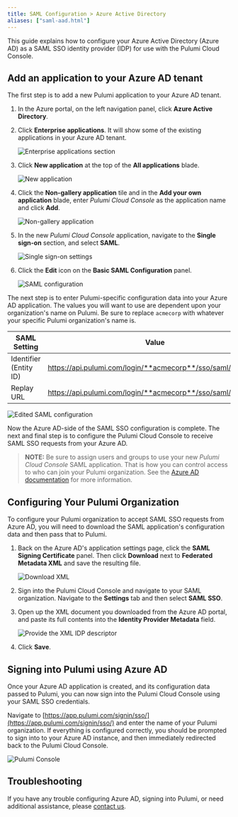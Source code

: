```yaml
---
title: SAML Configuration > Azure Active Directory
aliases: ["saml-aad.html"]
---
```


This guide explains how to configure your Azure Active Directory (Azure AD) as a SAML SSO identity provider
(IDP) for use with the Pulumi Cloud Console.

## Add an application to your Azure AD tenant

The first step is to add a new Pulumi application to your Azure AD tenant.

1. In the Azure portal, on the left navigation panel, click **Azure Active Directory**.

1. Click **Enterprise applications**. It will show some of the existing applications in your Azure
  AD tenant.

    ![Enterprise applications section](/images/docs/reference/service/saml-aad/enterprise-applications.png)

1. Click **New application** at the top of the **All applications** blade.

    ![New application](/images/docs/reference/service/saml-aad/new-application.png)

1. Click the **Non-gallery application** tile and in the **Add your own application** blade, enter
   _Pulumi Cloud Console_ as the application name and click **Add**.

    ![Non-gallery application](/images/docs/reference/service/saml-aad/non-gallery-application.png)

1. In the new _Pulumi Cloud Console_ application, navigate to the **Single sign-on** section, and
  select **SAML**.

    ![Single sign-on settings](/images/docs/reference/service/saml-aad/single-sign-on.png)

1. Click the **Edit** icon on the **Basic SAML Configuration** panel.

    ![SAML configuration](/images/docs/reference/service/saml-aad/saml-configuration.png)

The next step is to enter Pulumi-specific configuration data into your Azure AD application.
The values you will want to use are dependent upon your organization's name on Pulumi. Be sure
to replace `acmecorp` with whatever your specific Pulumi organization's name is.

| SAML Setting | Value |
| --------------- | ----- |
| Identifier (Entity ID) | https://api.pulumi.com/login/**acmecorp**/sso/saml/metadata |
| Replay URL | https://api.pulumi.com/login/**acmecorp**/sso/saml/acs |

![Edited SAML configuration](/images/docs/reference/service/saml-aad/edited-saml-configuration.png)

Now the Azure AD-side of the SAML SSO configuration is complete. The next and final
step is to configure the Pulumi Cloud Console to receive SAML SSO requests from your
Azure AD.

> **NOTE:** Be sure to assign users and groups to use your new _Pulumi Cloud Console_ SAML application.
> That is how you can control access to who can join your Pulumi organization. See the
> [Azure AD documentation](https://docs.microsoft.com/en-us/azure/active-directory/manage-apps/configure-single-sign-on-non-gallery-applications#assign-users-and-groups-to-your-saml-application)
> for more information.

## Configuring Your Pulumi Organization

To configure your Pulumi organization to accept SAML SSO requests from Azure AD, you will need to
download the SAML application's configuration data and then pass that to Pulumi.

1. Back on the Azure AD's application settings page, click the **SAML Signing Certificate** panel.
  Then click **Download** next to **Federated Metadata XML** and save the resulting file.

    ![Download XML](/images/docs/reference/service/saml-aad/download-xml.png)

1. Sign into the Pulumi Cloud Console and navigate to your SAML organization. Navigate to the
  **Settings** tab and then select **SAML SSO**.

1. Open up the XML document you downloaded from the Azure AD portal, and paste its full contents
  into the **Identity Provider Metadata** field.

    ![Provide the XML IDP descriptor](/images/docs/reference/service/saml-aad/pulumi-saml-settings-page.png)

1. Click **Save**.

## Signing into Pulumi using Azure AD

Once your Azure AD application is created, and its configuration data passed to Pulumi, you can now
sign into the Pulumi Cloud Console using your SAML SSO credentials.

Navigate to [https://app.pulumi.com/signin/sso/](https://app.pulumi.com/signin/sso/) and enter the
name of your Pulumi organization. If everything is configured correctly, you should be prompted to
sign into to your Azure AD instance, and then immediately redirected back to the Pulumi Cloud Console.

![Pulumi Console](/images/docs/reference/service/saml-aad/pulumi-console-signin.png)

## Troubleshooting

If you have any trouble configuring Azure AD, signing into Pulumi, or need additional assistance, please
[contact us](https://www.pulumi.com/about/#contact-us).
